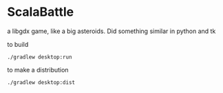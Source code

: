 # ScalaBattle

a libgdx game, like a big asteroids. Did something similar in python and tk

to build

```
./gradlew desktop:run
```

to make a distribution
```
./gradlew desktop:dist
```